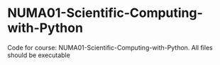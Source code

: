 # NUMA01-Scientific-Computing-with-Python
Code for course: NUMA01-Scientific-Computing-with-Python. All files should be executable
